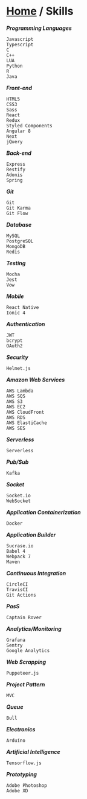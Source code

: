 # [Home](README.md) / Skills

***Programming Languages***
```
Javascript
Typescript
C
C++
LUA
Python
R
Java
```

***Front-end***
```
HTML5
CSS3
Sass
React
Redux
Styled Components
Angular 8
Next
jQuery
```

***Back-end***
```
Express
Restify
Adonis
Spring
```

***Git***
```
Git
Git Karma
Git Flow
```

***Database***
```
MySQL
PostgreSQL
MongoDB
Redis
```

***Testing***
```
Mocha
Jest
Vow
```

***Mobile***
```
React Native
Ionic 4
```

***Authentication***
```
JWT
bcrypt
OAuth2
```

***Security***
```
Helmet.js
```

***Amazon Web Services***
```
AWS Lambda
AWS SQS
AWS S3
AWS EC2
AWS CloudFront
AWS RDS
AWS ElastiCache
AWS SES
```

***Serverless***
```
Serverless
```

***Pub/Sub***
```
Kafka
```

***Socket***
```
Socket.io
WebSocket
```

***Application Containerization***
```
Docker
```

***Application Builder***
```
Sucrase.io
Babel 4
Webpack 7
Maven
```

***Continuous Integration***
```
CircleCI
TravisCI
Git Actions
```

***PasS***
```
Captain Rover
```

***Analytics/Monitoring***
```
Grafana
Sentry
Google Analytics
```

***Web Scrapping***
```
Puppeteer.js
```

***Project Pattern***
```
MVC
```

***Queue***
```
Bull
```

***Electronics***
```
Arduíno
```

***Artificial Intelligence***
```
Tensorflow.js
```

***Prototyping***
```
Adobe Photoshop
Adobe XD
```

